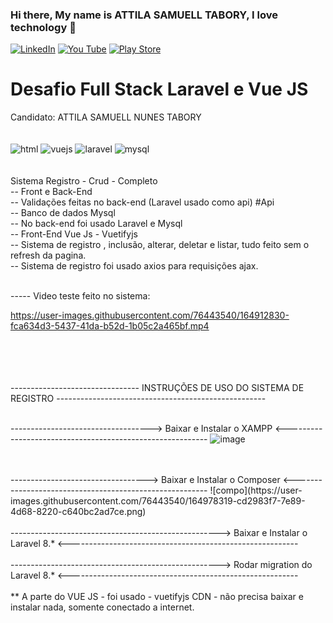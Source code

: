 ### Hi there, My name is ATTILA  SAMUELL TABORY, I love technology 👋

[![LinkedIn ](https://img.shields.io/badge/LinkedIn-0077B5?style=for-the-badge&logo=linkedin&logoColor=white)](https://www.linkedin.com/in/attila-samuell-98291216b/)
[![You Tube](https://img.shields.io/badge/YouTube-FF0000?style=for-the-badge&logo=youtube&logoColor=white)](https://www.youtube.com/channel/UCuX9fZZa3eR4LACYTPVZg5A/videos)
[![Play Store](https://img.shields.io/badge/Google_Play-414141?style=for-the-badge&logo=google-play&logoColor=white)](https://play.google.com/store/apps/details?id=attila.QRCodeGeradorLeitor)


<h1>  Desafio Full Stack Laravel e Vue JS </h1>
Candidato: ATTILA SAMUELL NUNES TABORY 
<div style="display:inline_block"><br/>
  
  
  <br>
  <img align"center" alt="html" src="https://img.shields.io/badge/HTML5-E34F26?style=for-the-badge&logo=html5&logoColor=white"/>
  <img align"center" alt="vuejs" src="https://img.shields.io/badge/Vue.js-35495E?style=for-the-badge&logo=vue.js&logoColor=4FC08D"/>
  <img align"center" alt="laravel" src="https://img.shields.io/badge/Laravel-FF2D20?style=for-the-badge&logo=laravel&logoColor=white"/>
  <img align"center" alt="mysql" src="https://img.shields.io/badge/MySQL-00000F?style=for-the-badge&logo=mysql&logoColor=white"/>

  
  
  
  
 
</div>
<br>
<br>
Sistema Registro - Crud - Completo
<br>
-- Front e Back-End
<br>
-- Validações feitas no back-end (Laravel usado como api) #Api
<br>
-- Banco de dados Mysql
<br>
-- No back-end foi usado Laravel e Mysql
<br>
-- Front-End Vue Js - Vuetifyjs
<br>
-- Sistema de registro , inclusão, alterar, deletar e listar, tudo feito sem o refresh da pagina. 
<br>
-- Sistema de registro foi usado axios para requisições ajax. 
<br>


<br>

-----  Video  teste feito no sistema:





https://user-images.githubusercontent.com/76443540/164912830-fca634d3-5437-41da-b52d-1b05c2a465bf.mp4






<br>





<br>



<br>
<br>
-------------------------------- INSTRUÇÕES DE USO DO SISTEMA DE REGISTRO ----------------------------------------------------
<br>
<br>

-----------------------------------> Baixar e Instalar o XAMPP <----------------------------------------------------------
![image](https://user-images.githubusercontent.com/76443540/164978216-ba19e2ff-ac14-45a2-87c8-544cc508e44f.png)

<br>
<br>
----------------------------------> Baixar e Instalar o Composer <--------------------------------------------------------
![compo](https://user-images.githubusercontent.com/76443540/164978319-cd2983f7-7e89-4d68-8220-c640bc2ad7ce.png)



<br>
<br>
----------------------------------------------------> Baixar e Instalar o Laravel 8.* <---------------------------------------------------------
<br>
<br>
----------------------------------------------------> Rodar migration do Laravel 8.* <---------------------------------------------------------
<br>
<br>
** A parte do VUE JS - foi usado - vuetifyjs CDN - não precisa baixar e instalar nada, somente conectado a internet.
